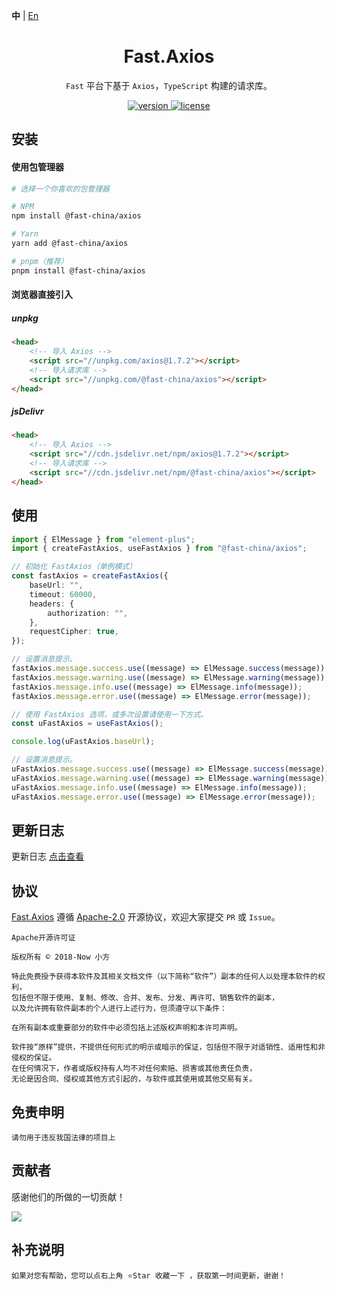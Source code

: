 **中** | [En](https://github.com/China-xiaoFang/fast.axios)

<h1 align="center">Fast.Axios</h1>

<p align="center">
  <code>Fast</code> 平台下基于 <code>Axios</code>，<code>TypeScript</code> 构建的请求库。
</p>

<p align="center">
  <a href="https://www.npmjs.com/package/@fast-china/axios">
    <img src="https://img.shields.io/npm/v/@fast-china/axios?color=orange&label=" alt="version" />
  </a>
  <a href="https://gitee.com/China-xiaoFang/fast.axios/blob/master/LICENSE">
    <img src="https://img.shields.io/npm/l/@fast-china/axios" alt="license" />
  </a>
</p>

## 安装

#### 使用包管理器

```sh
# 选择一个你喜欢的包管理器

# NPM
npm install @fast-china/axios

# Yarn
yarn add @fast-china/axios

# pnpm（推荐）
pnpm install @fast-china/axios
```

#### 浏览器直接引入

##### unpkg

```html
<head>
	<!-- 导入 Axios -->
	<script src="//unpkg.com/axios@1.7.2"></script>
	<!-- 导入请求库 -->
	<script src="//unpkg.com/@fast-china/axios"></script>
</head>
```

##### jsDelivr

```html
<head>
	<!-- 导入 Axios -->
	<script src="//cdn.jsdelivr.net/npm/axios@1.7.2"></script>
	<!-- 导入请求库 -->
	<script src="//cdn.jsdelivr.net/npm/@fast-china/axios"></script>
</head>
```

## 使用

```typescript
import { ElMessage } from "element-plus";
import { createFastAxios, useFastAxios } from "@fast-china/axios";

// 初始化 FastAxios（单例模式）
const fastAxios = createFastAxios({
	baseUrl: "",
	timeout: 60000,
	headers: {
		authorization: "",
	},
	requestCipher: true,
});

// 设置消息提示。
fastAxios.message.success.use((message) => ElMessage.success(message));
fastAxios.message.warning.use((message) => ElMessage.warning(message));
fastAxios.message.info.use((message) => ElMessage.info(message));
fastAxios.message.error.use((message) => ElMessage.error(message));

// 使用 FastAxios 选项，或多次设置请使用一下方式。
const uFastAxios = useFastAxios();

console.log(uFastAxios.baseUrl);

// 设置消息提示。
uFastAxios.message.success.use((message) => ElMessage.success(message));
uFastAxios.message.warning.use((message) => ElMessage.warning(message));
uFastAxios.message.info.use((message) => ElMessage.info(message));
uFastAxios.message.error.use((message) => ElMessage.error(message));
```

## 更新日志

更新日志 [点击查看](https://gitee.com/China-xiaoFang/fast.axios/commits/master)

## 协议

[Fast.Axios](https://gitee.com/China-xiaoFang/fast.axios) 遵循 [Apache-2.0](https://gitee.com/China-xiaoFang/fast.axios/blob/master/LICENSE) 开源协议，欢迎大家提交 `PR` 或 `Issue`。

```
Apache开源许可证

版权所有 © 2018-Now 小方

特此免费授予获得本软件及其相关文档文件（以下简称“软件”）副本的任何人以处理本软件的权利，
包括但不限于使用、复制、修改、合并、发布、分发、再许可、销售软件的副本，
以及允许拥有软件副本的个人进行上述行为，但须遵守以下条件：

在所有副本或重要部分的软件中必须包括上述版权声明和本许可声明。

软件按“原样”提供，不提供任何形式的明示或暗示的保证，包括但不限于对适销性、适用性和非侵权的保证。
在任何情况下，作者或版权持有人均不对任何索赔、损害或其他责任负责，
无论是因合同、侵权或其他方式引起的，与软件或其使用或其他交易有关。
```

## 免责申明

```
请勿用于违反我国法律的项目上
```

## 贡献者

感谢他们的所做的一切贡献！

<a href="https://github.com/China-xiaoFang/Fast.Axios/graphs/contributors">
  <img src="https://contrib.rocks/image?repo=China-xiaoFang/Fast.Axios" />
</a>

## 补充说明

```
如果对您有帮助，您可以点右上角 ⭐Star 收藏一下 ，获取第一时间更新，谢谢！
```
